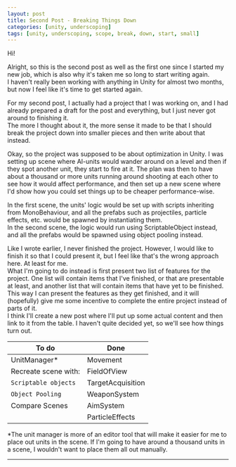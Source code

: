 ```yaml
---
layout: post
title: Second Post - Breaking Things Down
categories: [unity, underscoping]
tags: [unity, underscoping, scope, break, down, start, small]
---
```


Hi!

Alright, so this is the second post as well as the first one since I started my new job, which is also why it's taken me so long to start writing again.   
I haven't really been working with anything in Unity for almost two months, but now I feel like it's time to get started again.

For my second post, I actually had a project that I was working on, and I had already prepared a draft for the post and everything,
 but I just never got around to finishing it.  
The more I thought about it, the more sense it made to be that I should break the project down into smaller pieces
 and then write about that instead.
 
Okay, so the project was supposed to be about optimization in Unity. I was setting up scene where AI-units would wander around on a level and
 then if they spot another unit, they start to fire at it. The plan was then to have about a thousand or more units running around shooting
 at each other to see how it would affect performance, and then set up a new scene where I'd show how you could set things up to be cheaper performance-wise.
 
In the first scene, the units' logic would be set up with scripts inheriting from MonoBehaviour, and all the prefabs such as projectiles, particle
 effects, etc. would be spawned by instantiating them.  
In the second scene, the logic would run using ScriptableObject instead, and all the prefabs would be spawned using object pooling instead.

Like I wrote earlier, I never finished the project. However, I would like to finish it so that I could present it, but I feel like that's the wrong approach
 here. At least for me.  
What I'm going to do instead is first present two list of features for the project. One list will contain items that I've finished, or that are presentable
 at least, and another list that will contain items that have yet to be finished.
This way I can present the features as they get finished, and it will (hopefully) give me some incentive to complete the entire project instead of parts of it.  
I think I'll create a new post where I'll put up some actual content and then link to it from the table. I haven't quite decided yet, so we'll see how things
 turn out.
 
| To do                | Done                 |
| -------------------- | -------------------- |
| UnitManager*         | Movement             |
| Recreate scene with: | FieldOfView          |
| `Scriptable objects` | TargetAcquisition    |
| `Object Pooling`     | WeaponSystem         |
| Compare Scenes       | AimSystem            |
|                      | ParticleEffects      |

*The unit manager is more of an editor tool that will make it easier for me to place out units in the scene. If I'm going to have around a thousand units
 in a scene, I wouldn't want to place them all out manually.
 

 
 

----
